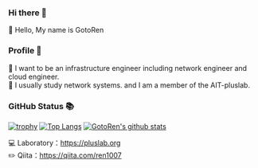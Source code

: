 ### Hi there 👋
🚀 Hello, My name is GotoRen 

### Profile 📝
🔭  I want to be an infrastructure engineer including network engineer and cloud engineer.<br>
🌱  I usually study network systems. and I am a member of the AIT-pluslab.

### GitHub Status 📚
[![trophy](https://github-profile-trophy.vercel.app/?username=GotoRen&theme=onedark&title=Joined2020,Commit,Followers,Repositories,Issue,PullRequest)](https://github.com/ryo-ma/github-profile-trophy)
[![Top Langs](https://github-readme-stats.vercel.app/api/top-langs/?username=GotoRen&langs_count=10&layout=compact&exclude_repo=piscon2019,piscon2019-2,go-traq&theme=Gradient)](https://github.com/anuraghazra/github-readme-stats) [![GotoRen's github stats](https://github-readme-stats.vercel.app/api?username=GotoRen&count_private=true&show_icons=true)](https://github.com/anuraghazra/github-readme-stats)

💻 Laboratory：https://pluslab.org<br>
✏️ Qiita：https://qiita.com/ren1007
